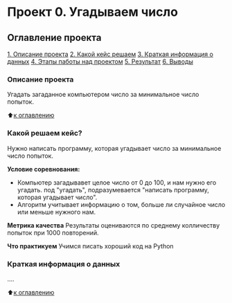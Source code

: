 # Проект 0. Угадываем число

## Оглавление проекта
[1. Описание проекта](https://github.com/Evgen2308/SkillFactory_DST-116/blob/main/project_0/_______)
[2. Какой кейс решаем](_______)
[3. Краткая информация о данных](______)
[4. Этапы паботы над проектом](______)
[5. Результат](______)
[6. Выводы](______)

### Описание проекта
Угадать загаданное компьютером число за минимальное число попыток.

:arrow_up:[к оглавлению](______)

### Какой решаем кейс?
Нужно написать программу, которая угадывает число за минимальное число попыток.

**Условие соревнования:**
- Компьютер загадывавет целое число от 0 до 100, и нам нужно его угадать. под "угадать", подразумевается "написать 
программу, которая угадывает число".
- Алгоритм учитывает информацию о том, больше ли случайное число или меньше нужного нам.

**Метрика качества**
Результаты оцениваются по среднему колличеству попыток при 1000 повторений.

**Что практикуем**
Учимся писать хороший код на Python

### Краткая информация о данных
....

:arrow_up:[к оглавлению](______)
